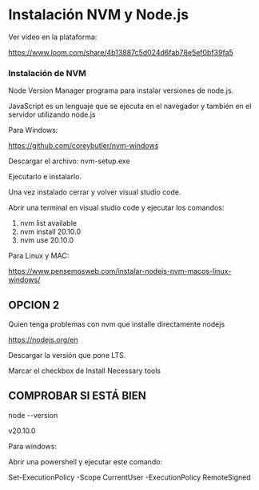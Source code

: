 
# Instalación NVM y Node.js

Ver vídeo en la plataforma:

https://www.loom.com/share/4b13887c5d024d6fab78e5ef0bf39fa5

### Instalación de NVM

Node Version Manager programa para instalar versiones de node.js.

JavaScript es un lenguaje que se ejecuta en el navegador y también en el servidor utilizando node.js

Para Windows:

https://github.com/coreybutler/nvm-windows

Descargar el archivo: nvm-setup.exe

Ejecutarlo e instalarlo.

Una vez instalado cerrar y volver visual studio code.

Abrir una terminal en visual studio code y ejecutar los comandos:

1. nvm list available
2. nvm install 20.10.0
3. nvm use 20.10.0




Para Linux y MAC:

https://www.pensemosweb.com/instalar-nodejs-nvm-macos-linux-windows/

## OPCION 2

Quien tenga problemas con nvm que installe directamente nodejs

https://nodejs.org/en

Descargar la versión que pone LTS.

Marcar el checkbox de Install Necessary tools 


## COMPROBAR SI ESTÁ BIEN

node --version

v20.10.0

Para windows:

Abrir una powershell y ejecutar este comando:

Set-ExecutionPolicy -Scope CurrentUser -ExecutionPolicy RemoteSigned

